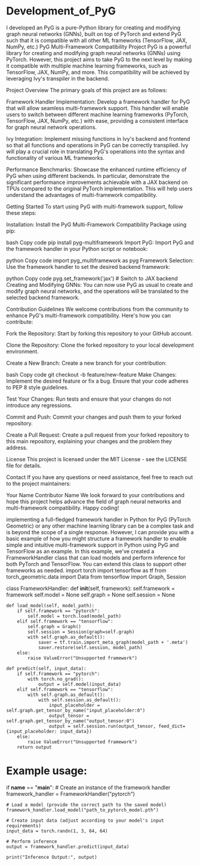 # Development_of_PyG
I developed an PyG is a pure-Python library for creating and modifying graph neural networks (GNNs), built on top of PyTorch and extend PyG such that it is compatible with all other ML frameworks (TensorFlow, JAX, NumPy, etc.)
PyG Multi-Framework Compatibility Project
PyG is a powerful library for creating and modifying graph neural networks (GNNs) using PyTorch. However, this project aims to take PyG to the next level by making it compatible with multiple machine learning frameworks, such as TensorFlow, JAX, NumPy, and more. This compatibility will be achieved by leveraging Ivy's transpiler in the backend.

Project Overview
The primary goals of this project are as follows:

Framework Handler Implementation: Develop a framework handler for PyG that will allow seamless multi-framework support. This handler will enable users to switch between different machine learning frameworks (PyTorch, TensorFlow, JAX, NumPy, etc.) with ease, providing a consistent interface for graph neural network operations.

Ivy Integration: Implement missing functions in Ivy's backend and frontend so that all functions and operations in PyG can be correctly transpiled. Ivy will play a crucial role in translating PyG's operations into the syntax and functionality of various ML frameworks.

Performance Benchmarks: Showcase the enhanced runtime efficiency of PyG when using different backends. In particular, demonstrate the significant performance improvements achievable with a JAX backend on TPUs compared to the original PyTorch implementation. This will help users understand the advantages of multi-framework compatibility.

Getting Started
To start using PyG with multi-framework support, follow these steps:

Installation: Install the PyG Multi-Framework Compatibility Package using pip:

bash
Copy code
pip install pyg-multiframework
Import PyG: Import PyG and the framework handler in your Python script or notebook:

python
Copy code
import pyg_multiframework as pyg
Framework Selection: Use the framework handler to set the desired backend framework:

python
Copy code
pyg.set_framework('jax')  # Switch to JAX backend
Creating and Modifying GNNs: You can now use PyG as usual to create and modify graph neural networks, and the operations will be translated to the selected backend framework.

Contribution Guidelines
We welcome contributions from the community to enhance PyG's multi-framework compatibility. Here's how you can contribute:

Fork the Repository: Start by forking this repository to your GitHub account.

Clone the Repository: Clone the forked repository to your local development environment.

Create a New Branch: Create a new branch for your contribution:

bash
Copy code
git checkout -b feature/new-feature
Make Changes: Implement the desired feature or fix a bug. Ensure that your code adheres to PEP 8 style guidelines.

Test Your Changes: Run tests and ensure that your changes do not introduce any regressions.

Commit and Push: Commit your changes and push them to your forked repository.

Create a Pull Request: Create a pull request from your forked repository to this main repository, explaining your changes and the problem they address.

License
This project is licensed under the MIT License - see the LICENSE file for details.

Contact
If you have any questions or need assistance, feel free to reach out to the project maintainers:

Your Name
Contributor Name
We look forward to your contributions and hope this project helps advance the field of graph neural networks and multi-framework compatibility. Happy coding!






implementing a full-fledged framework handler in Python for PyG (PyTorch Geometric) or any other machine learning library can be a complex task and is beyond the scope of a single response. However, I can provide you with a basic example of how you might structure a framework handler to enable simple and intuitive multi-framework support in Python using PyG and TensorFlow as an example.
In this example, we've created a FrameworkHandler class that can load models and perform inference for both PyTorch and TensorFlow. You can extend this class to support other frameworks as needed.
import torch
import tensorflow as tf
from torch_geometric.data import Data
from tensorflow import Graph, Session

class FrameworkHandler:
    def __init__(self, framework):
        self.framework = framework
        self.model = None
        self.graph = None
        self.session = None

    def load_model(self, model_path):
        if self.framework == "pytorch":
            self.model = torch.load(model_path)
        elif self.framework == "tensorflow":
            self.graph = Graph()
            self.session = Session(graph=self.graph)
            with self.graph.as_default():
                saver = tf.train.import_meta_graph(model_path + '.meta')
                saver.restore(self.session, model_path)
        else:
            raise ValueError("Unsupported framework")

    def predict(self, input_data):
        if self.framework == "pytorch":
            with torch.no_grad():
                output = self.model(input_data)
        elif self.framework == "tensorflow":
            with self.graph.as_default():
                with self.session.as_default():
                    input_placeholder = self.graph.get_tensor_by_name("input_placeholder:0")
                    output_tensor = self.graph.get_tensor_by_name("output_tensor:0")
                    output = self.session.run(output_tensor, feed_dict={input_placeholder: input_data})
        else:
            raise ValueError("Unsupported framework")
        return output

# Example usage:
if __name__ == "__main__":
    # Create an instance of the framework handler
    framework_handler = FrameworkHandler("pytorch")

    # Load a model (provide the correct path to the saved model)
    framework_handler.load_model("path_to_pytorch_model.pth")

    # Create input data (adjust according to your model's input requirements)
    input_data = torch.randn(1, 3, 64, 64)

    # Perform inference
    output = framework_handler.predict(input_data)

    print("Inference Output:", output)
